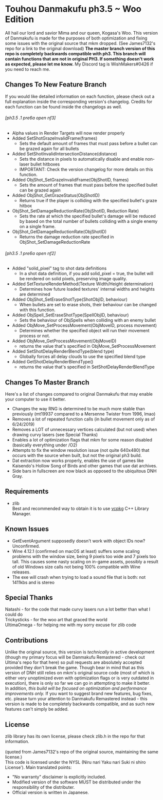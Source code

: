 # Touhou Danmakufu ph3.5 ~ Woo Edition
All hail our lord and savior Mima and our queen, Kogasa's Woo. This version of Danmakufu is made for the purposes of both optimization and fixing some issues with the original source that mkm dropped. (See James7132's repo for a link to the original download) <b>The master branch version of this repo is completely backwards compatible with ph3. This branch will contain functions that are not in original PH3.  If something doesn't work as expected, please let me know.</b> My Discord tag is WishMakers#0426 if you need to reach me.

## Changes To New Feature Branch
If you would like detailed information on each function, please check out a full explanation inside the corresponding version's changelog.
Credits for each function can be found inside the changelogs as well.

###### [ph3.5 .1 pre6a open nf3]
 * Alpha values in Render Targets will now render properly
 * Added SetShotGrazeInvalidFrame(frames)
	- Sets the default amount of frames that must pass before a bullet can be grazed again for all bullets
 * Added SetShotInvalidIntersectionDistance(distance)
	- Sets the distance in pixels to automatically disable and enable non-laser bullet hitboxes
	- IMPORTANT: Check the version changelog for more details on this function.
 * Added ObjShot_SetGrazeInvalidFrame(ObjShotID, frames)
	- Sets the amount of frames that must pass before the specified bullet can be grazed again
 * Added ObjShot_GetGrazeStatus(ObjShotID)
	- Returns true if the player is colliding with the specified bullet's graze hitbox
 * ObjShot_SetDamageReductionRate(ObjShotID, Reduction Rate)
	- Sets the rate at which the specified bullet's damage will be reduced by based on the total number of bullets colliding with a single enemy on a single frame.
 * ObjShot_GetDamageReductionRate(ObjShotID)
	- Returns the damage reduction rate specified in ObjShot_SetDamageReductionRate

###### [ph3.5 .1 pre6a open nf2]
 * Added "solid_pixel" tag to shot data definitions
	- In a shot data definition, if you add solid_pixel = true, the bullet will be rendered on solid pixels, preserving image quality.
 * Added SetTextureRenderMethod(Texture Width/Height determination)
	- Determines how future loaded textures' internal widths and heights are determined
 * Added ObjShot_SetEraseShotType(ShotObjID, behaviour)
	- When bullets are set to erase shots, their behaviour can be changed with this function.
 * Added ObjSpell_SetEraseShotType(SpellObjID, behaviour)
    - Sets the behaviour of ObjSpells when colliding with an enemy bullet
 * Added ObjMove_SetProcessMovement(ObjMoveID, process movement)
	- Determines whether the specified object will run their movement process or not.
 * Added ObjMove_GetProcessMovement(ObjMoveID)
	- returns the value that's specified in ObjMove_SetProcessMovement
 * Added SetShotDelayRenderBlendType(blend type)
    - Globally forces all delay clouds to use the specified blend type
 * Added GetShotDelayRenderBlendType()
    - returns the value that's specified in SetShotDelayRenderBlendType

 
 ## Changes To Master Branch
Here's a list of changes compared to original Danmakufu that may enable your computer to use it better.
 * Changes the way RNG is determined to be much more stable than previously (mt19937 compared to a Mersenne Twister from 1996, lmao)
 * Removes a lot of repeated function calls (in bullet movement only as of 6/24/2019)
 * Removes a LOT of unnecessary vertices calculated (but not used) when drawing curvy lasers (see Special Thanks)
 * Enables a lot of optimization flags that mkm for some reason disabled (basically everything under /O2)
 * Attempts to fix the window resolution issue (not quite 640x480) that occurs with the source when built, but not the original ph3 build.
 * Dat extraction now works properly, enables the use of games like Kaisendo's Hollow Song of Birds and other games that use dat archives.
 * Side bars in fullscreen are now black as opposed to the ubiquitous DNH Gray.

## Requirements
 * zlib
</br>Best and recommended way to obtain it is to use [vcpkg](https://github.com/Microsoft/vcpkg) C++ Library Manager.

## Known Issues
 * GetEventArgument supposedly doesn't work with object IDs now?  Unconfirmed.
 * Wine 4.12.1 (confirmed on macOS at least) suffers some scaling problems with the window size, being 9 pixels too wide and 7 pixels too tall.  This causes some nasty scaling on in-game assets, possibly a result of old Windows size calls not being 100% compatible with Wine releases.
 * The exe will crash when trying to load a sound file that is both: not 1411kbs and is stereo
 
## Special Thanks
Natashi - for the code that made curvy lasers run a lot better than what I could do
</br>Trickysticks - for the woo art that graced the world
</br>UltimaOmega - for helping me with my sorry excuse for zlib code

## Contributions
Unlike the original source, this version is *technically* in active development (though my primary focus will be Danmakufu Remastered - check out Ultima's repo for that here) so pull requests are absolutely accepted provided they don't break the game. Though bear in mind that as this version of DNH still relies on mkm's original source code (most of which is either very unoptimized even with optimization flags or is very outdated in execution), there is only so far we can go in attempting to make it better.
</br>In addition, *this build will be focused on optimization and performance improvements only.* If you want to suggest brand new features, bug fixes, etc. please turn your attention to Danmakufu Remastered instead - this version is made to be completely backwards compatible, and as such new features can't simply be added.

## License
zlib library has its own license, please check zlib.h in the repo for that information.</br></br>
(quoted from James7132's repo of the original source, maintaining the same license.) </br>This code is licensed under the NYSL (Niru nari Yaku nari Suki ni shiro License'). Main translated points:

 * "No warranty" disclaimer is explicitly included.
 * Modified version of the software MUST be distributed under the responsibility of the distributer.
 * Official version is written in Japanese.

